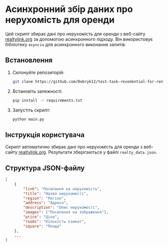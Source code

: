 # Асинхронний збір даних про нерухомість для оренди

Цей скрипт збирає дані про нерухомість для оренди з веб-сайту [realtylink.org](https://realtylink.org/en/properties~for-rent) за допомогою асинхронного підходу. Він використовує бібліотеку `asyncio` для асинхронного виконання запитів.

## Встановлення

1. Склонуйте репозиторій:

    ```bash
    git clone https://github.com/Dobryk12/test-task-resedential-for-rent.git
    ```

2. Встановіть залежності:

    ```bash
    pip install -r requirements.txt
    ```

3. Запустіть скрипт:

    ```bash
    python main.py
    ```

## Інструкція користувача

Скрипт автоматично збирає дані про нерухомість для оренди з веб-сайту [realtylink.org](https://realtylink.org/en/properties~for-rent). Результати зберігаються у файлі `realty_data.json`.

## Структура JSON-файлу

```json
[
    {
        "link": "Посилання на нерухомість",
        "title": "Назва нерухомості",
        "region": "Регіон",
        "address": "Адреса",
        "description": "Опис нерухомості",
        "images": ["Посилання на зображення"],
        "price": "Ціна",
        "rooms": "Кількість кімнат",
        "square": "Площа"
    },
    ...
]
